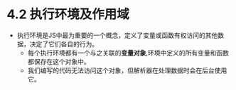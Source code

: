 # 4.2 执行环境及作用域

- 执行环境是JS中最为重要的一个概念，定义了变量或函数有权访问的其他数据，决定了它们各自的行为。
  - 每个执行环境都有一个与之关联的**变量对象**,环境中定义的所有变量和函数都保存在这个对象中。
  - 我们编写的代码无法访问这个对象，但解析器在处理数据时会在后台使用它。